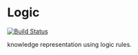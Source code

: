 # Logic

[![Build Status](https://travis-ci.com/YingzhiGou/IrrationalLogic.svg?branch=master)](https://travis-ci.com/YingzhiGou/IrrationalLogic)

knowledge representation using logic rules.
